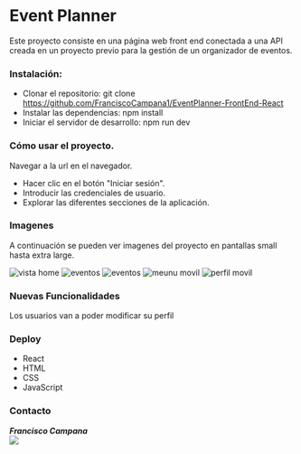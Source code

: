 # Event Planner

Este proyecto consiste en una página web front end conectada a una API creada en un proyecto previo para la gestión de un organizador de eventos.

### Instalación:

- Clonar el repositorio: git clone https://github.com/FranciscoCampana1/EventPlanner-FrontEnd-React
- Instalar las dependencias: npm install
- Iniciar el servidor de desarrollo: npm run dev

### Cómo usar el proyecto.

Navegar a la url en el navegador.

- Hacer clic en el botón "Iniciar sesión".
- Introducir las credenciales de usuario.
- Explorar las diferentes secciones de la aplicación.

### Imagenes

 A continuación se pueden ver imagenes del proyecto en pantallas small hasta extra large. 

<img src="./img/home-login.png" alt="vista home" />

<img src="./img/eventos-tablet.png" alt="eventos" />

<img src="./img/contactos-tablet.png" alt="eventos" />

<img src="./img/menu-movil.png" alt=" meunu movil" />

<img src="./img/perfil-movil.png" alt=" perfil movil" />


### Nuevas Funcionalidades

Los usuarios van a poder modificar su perfil

### Deploy

- React
- HTML
- CSS
- JavaScript

### Contacto

**_Francisco Campana_**  
<a href="https://github.com/FranciscoCampana1" target="_blank"><img src="https://img.shields.io/badge/github-24292F?style=for-the-badge&logo=github&logoColor=white" target="_blank"></a>
